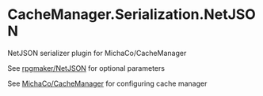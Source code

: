 # CacheManager.Serialization.NetJSON
NetJSON serializer plugin for MichaCo/CacheManager

See [rpgmaker/NetJSON](https://github.com/rpgmaker/NetJSON) for optional parameters

See [MichaCo/CacheManager](https://github.com/MichaCo/CacheManager) for configuring cache manager
